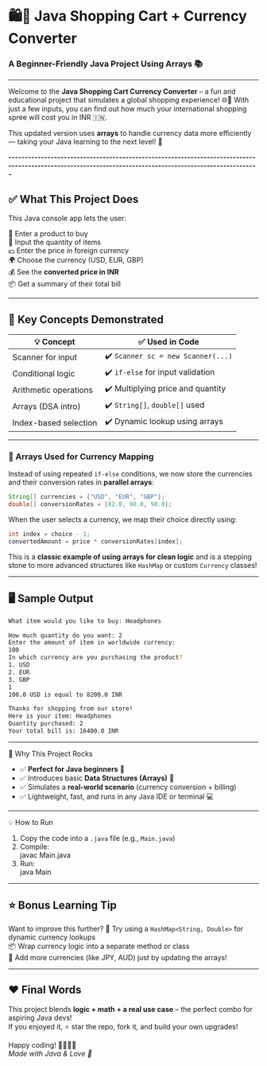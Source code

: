 # 🛍️💱 Java Shopping Cart + Currency Converter  
### A Beginner-Friendly Java Project Using Arrays 📚

---------------------------------------------------------------------------------------------------------------------------------------------------------

Welcome to the **Java Shopping Cart Currency Converter** – a fun and educational project that simulates a global shopping experience! 🌐💸 With just a few inputs, you can find out how much your international shopping spree will cost you in INR 🇮🇳.

This updated version uses **arrays** to handle currency data more efficiently — taking your Java learning to the next level! 🚀

**---------------------------------------------------------------------------------------------------------------------------------------------------------**

## ✅ What This Project Does

This Java console app lets the user:

🛒 Enter a product to buy  
🔢 Input the quantity of items  
💵 Enter the price in foreign currency  
🌍 Choose the currency (USD, EUR, GBP)  
💰 See the **converted price in INR**  
📦 Get a summary of their total bill

---

## 🧠 Key Concepts Demonstrated

| 💡 Concept                | ✅ Used in Code                    |
|--------------------------|------------------------------------|
| Scanner for input        | ✔️ `Scanner sc = new Scanner(...)` |
| Conditional logic        | ✔️ `if-else` for input validation   |
| Arithmetic operations    | ✔️ Multiplying price and quantity  |
| Arrays (DSA intro)       | ✔️ `String[]`, `double[]` used     |
| Index-based selection    | ✔️ Dynamic lookup using arrays     |

---

### 🔁 Arrays Used for Currency Mapping

Instead of using repeated `if-else` conditions, we now store the currencies and their conversion rates in **parallel arrays**:

```java
String[] currencies = {"USD", "EUR", "GBP"};
double[] conversionRates = {82.0, 90.0, 98.0};
```

When the user selects a currency, we map their choice directly using:
```java
int index = choice - 1;
convertedAmount = price * conversionRates[index];
```

This is a **classic example of using arrays for clean logic** and is a stepping stone to more advanced structures like `HashMap` or custom `Currency` classes!

---

## 🖥️ Sample Output

```bash
What item would you like to buy: Headphones

How much quantity do you want: 2
Enter the amount of item in worldwide currency:
100
In which currency are you purchasing the product?
1. USD
2. EUR
3. GBP
1
100.0 USD is equal to 8200.0 INR

Thanks for shopping from our store!
Here is your item: Headphones
Quantity purchased: 2
Your total bill is: 16400.0 INR
```

---

🎯 Why This Project Rocks
- ✅ **Perfect for Java beginners** 🚀  
- ✅ Introduces basic **Data Structures (Arrays)** 🧠  
- ✅ Simulates a **real-world scenario** (currency conversion + billing)  
- ✅ Lightweight, fast, and runs in any Java IDE or terminal 💻  

---------------------------------------------------------------------------------------------------------------------------------------------------------

💡 How to Run

1. Copy the code into a `.java` file (e.g., `Main.java`)
2. Compile:  
   javac Main.java
3. Run:  
   java Main
   

---------------------------------------------------------------------------------------------------------------------------------------------------------

## ⭐ Bonus Learning Tip

Want to improve this further?
🔁 Try using a `HashMap<String, Double>` for dynamic currency lookups  
📦 Wrap currency logic into a separate method or class  
🧪 Add more currencies (like JPY, AUD) just by updating the arrays!

------------------------------------------------------------------------------------------------------------------------------------------------------------

## ❤️ Final Words

This project blends **logic + math + a real use case** – the perfect combo for aspiring Java devs!  
If you enjoyed it, ⭐️ star the repo, fork it, and build your own upgrades!

Happy coding! 🧑‍💻🧑‍🏫  
*Made with Java & Love 💖*

